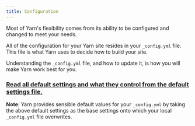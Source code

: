 ```yaml
---
title: Configuration
---
```


Most of Yarn's flexibility comes from its ability to be configured and changed to meet your needs.

All of the configuration for your Yarn site resides in your `_config.yml` file. This file is what Yarn uses to decide how to build your site.

Understanding the `_config.yml` file, and how to update it, is how you will make Yarn work best for you.

### [Read all default settings and what they control from the default settings file.](https://github.com/yarnjs/yarn/blob/master/lib/config/defaults.yml)

**Note**: Yarn provides sensible default values for your `_config.yml` by taking the above default settings as the base settings onto which your local `_config.yml` file overwrites. 
